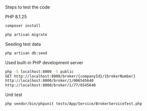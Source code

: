 
Steps to test the code 

PHP 8.1.25

```bash
composer install
```

```bash
php artisan migrate
```
Seeding test data

```bash
php artisan db:seed
```
Used built-in PHP development server 

```bash
php -S localhost:8000 -t public
GET http://localhost:8000/broker/{companyId}/{brokerNumber}
http://localhost:8000/broker/1/006545640
http://localhost:8000/broker/1/77/6545640
```

Unit test
```bash
php vendor/bin/phpunit tests/App/Service/BrokerServiceTest.php
```